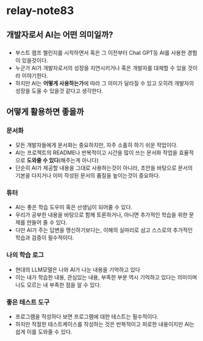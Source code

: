 # relay-note83

## 개발자로서 AI는 어떤 의미일까?

### 
- 부스트 캠프 첼린지를 시작하면서 혹은 그 이전부터 Chat GPT등 AI를 사용한 경험이 있을것이다.
- 누군가 AI가 개발자로서의 성장을 지연시키거나 혹은 개발자를 대체할 수 있을 것이라 이야기한다.
- 하지만 AI는 **어떻게 사용하는가**에 따라 그 의미가 달라질 수 있고 오히려 개발자의 성장을 도울 수 있을것 같다고 생각한다.

## 어떻게 활용하면 좋을까

### 문서화
- 모든 개발자들에게 문서화는 중요하지만, 자주 소홀히 하기 쉬운 작업이다.
- AI는 프로젝트의 README나 반복적이고 시간을 많이 쓰는 문서화 작업을 효율적으로 **도와줄 수 있다**(해주는게 아니다)
- 단순히 AI가 제공할 내용을 그대로 사용하는것이 아니라, 초안을 바탕으로 문서의 기본을 다지거나 이미 작성된 문서의 품질을 높이는것이 중요하다.

### 튜터 
- AI는 좋은 학습 도우미 혹은 선생님이 되어줄 수 있다.
- 우리가 공부한 내용을 바탕으로 함께 토론하거나, 아니면 추가적인 학습을 위한 문제를 만들어 줄 수 있다.
- 다만 AI가 주는 답변을 맹신하기보다는, 이해의 실마리로 삼고 스스로의 추가적인 학습과 검증이 필수적이다.

### 나의 학습 로그
- 현대의 LLM모델은 나와 AI가 나눈 내용을 기억하고 있다
- 이는 내가 학습한 내용, 관심있는 내용, 부족한 부분 역시 기억하고 있다는 의미이며 나도 모르는 내 부족한 점을 알 수 있다.

### 좋은 테스트 도구
- 프로그램을 작성하다 보면 프로그램에 대한 테스트는 필수적이다.
- 하지만 적절한 테스트케이스를 작성하는 것은 반복적이고 피로한 내용이지만 AI는 쉽게 이를 도와줄 수 있다.